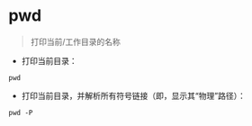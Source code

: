 # pwd

> 打印当前/工作目录的名称

- 打印当前目录：

`pwd`

- 打印当前目录，并解析所有符号链接（即，显示其“物理”路径）：

`pwd -P`

[#]: contributors: ([蔚然]，[A沈赞军丶          ༽]，[王兴宇])